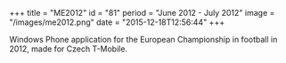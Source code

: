 +++
title = "ME2012"
id = "81"
period = "June 2012 - July 2012"
image = "/images/me2012.png"
date = "2015-12-18T12:56:44"
+++

Windows Phone application for the European Championship in football in 2012, made for Czech T-Mobile.

